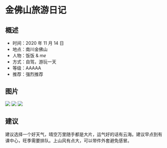# 金佛山旅游日记

## 概述

- 时间：2020 年 11 月 14 日
- 地点：南川金佛山
- 人物：饭饭 & _me_
- 方式：自驾，游玩一天
- 等级：AAAAA
- 推荐：强烈推荐

## 图片

![](https://hades0512.oss-cn-beijing.aliyuncs.com/blog/travel/IMG_0147.JPG)
![](https://hades0512.oss-cn-beijing.aliyuncs.com/blog/travel/IMG_0141.JPG)
![](https://hades0512.oss-cn-beijing.aliyuncs.com/blog/travel/IMG_0207.JPG)

## 建议

建议选择一个好天气，晴空万里随手都是大片，运气好的话有云海。建议早点到有课中心，旺季需要排队。上山风有点大，可以带件外套避免感冒。
